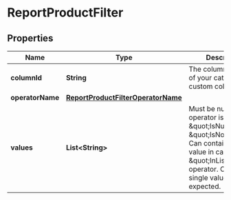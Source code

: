 
# ReportProductFilter

## Properties
Name | Type | Description | Notes
------------ | ------------- | ------------- | -------------
**columnId** | **String** | The column identifier of your catalog or a custom column. | 
**operatorName** | [**ReportProductFilterOperatorName**](ReportProductFilterOperatorName.md) |  | 
**values** | **List&lt;String&gt;** | Must be null if the operator is \&quot;IsNull\&quot; or \&quot;IsNotNull\&quot;. Can contains multiple value in case of \&quot;InList\&quot; operator. Otherwise a single value is expected. |  [optional]



